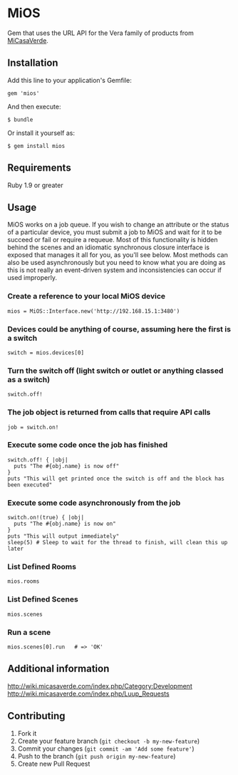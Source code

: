 # MiOS

Gem that uses the URL API for the Vera family of products from [MiCasaVerde](http://micasaverde.com).

## Installation

Add this line to your application's Gemfile:

    gem 'mios'

And then execute:

    $ bundle

Or install it yourself as:

    $ gem install mios

## Requirements

Ruby 1.9 or greater

## Usage

MiOS works on a job queue. If you wish to change an attribute or the status of a particular device, you must submit a
job to MiOS and wait for it to be succeed or fail or require a requeue. Most of this functionality is hidden behind the scenes
and an idiomatic synchronous closure interface is exposed that manages it all for you, as you'll see below. Most methods can also
be used asynchronously but you need to know what you are doing as this is not really an event-driven system and inconsistencies can
occur if used improperly.

### Create a reference to your local MiOS device
    mios = MiOS::Interface.new('http://192.168.15.1:3480')

### Devices could be anything of course, assuming here the first is a switch
    switch = mios.devices[0]

### Turn the switch off (light switch or outlet or anything classed as a switch)
    switch.off!

### The job object is returned from calls that require API calls
    job = switch.on!

### Execute some code once the job has finished
    switch.off! { |obj|
      puts "The #{obj.name} is now off"
    }
    puts "This will get printed once the switch is off and the block has been executed"

### Execute some code asynchronously from the job
    switch.on!(true) { |obj|
      puts "The #{obj.name} is now on"
    }
    puts "This will output immediately"
    sleep(5) # Sleep to wait for the thread to finish, will clean this up later

### List Defined Rooms
    mios.rooms

### List Defined Scenes
    mios.scenes

### Run a scene
    mios.scenes[0].run   # => 'OK'

## Additional information

http://wiki.micasaverde.com/index.php/Category:Development
http://wiki.micasaverde.com/index.php/Luup_Requests

## Contributing

1. Fork it
2. Create your feature branch (`git checkout -b my-new-feature`)
3. Commit your changes (`git commit -am 'Add some feature'`)
4. Push to the branch (`git push origin my-new-feature`)
5. Create new Pull Request
